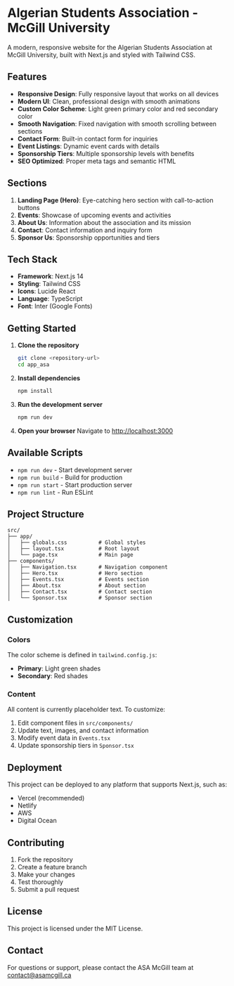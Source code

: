# Algerian Students Association - McGill University

A modern, responsive website for the Algerian Students Association at McGill University, built with Next.js and styled with Tailwind CSS.

## Features

- **Responsive Design**: Fully responsive layout that works on all devices
- **Modern UI**: Clean, professional design with smooth animations
- **Custom Color Scheme**: Light green primary color and red secondary color
- **Smooth Navigation**: Fixed navigation with smooth scrolling between sections
- **Contact Form**: Built-in contact form for inquiries
- **Event Listings**: Dynamic event cards with details
- **Sponsorship Tiers**: Multiple sponsorship levels with benefits
- **SEO Optimized**: Proper meta tags and semantic HTML

## Sections

1. **Landing Page (Hero)**: Eye-catching hero section with call-to-action buttons
2. **Events**: Showcase of upcoming events and activities
3. **About Us**: Information about the association and its mission
4. **Contact**: Contact information and inquiry form
5. **Sponsor Us**: Sponsorship opportunities and tiers

## Tech Stack

- **Framework**: Next.js 14
- **Styling**: Tailwind CSS
- **Icons**: Lucide React
- **Language**: TypeScript
- **Font**: Inter (Google Fonts)

## Getting Started

1. **Clone the repository**
   ```bash
   git clone <repository-url>
   cd app_asa
   ```

2. **Install dependencies**
   ```bash
   npm install
   ```

3. **Run the development server**
   ```bash
   npm run dev
   ```

4. **Open your browser**
   Navigate to [http://localhost:3000](http://localhost:3000)

## Available Scripts

- `npm run dev` - Start development server
- `npm run build` - Build for production
- `npm run start` - Start production server
- `npm run lint` - Run ESLint

## Project Structure

```
src/
├── app/
│   ├── globals.css          # Global styles
│   ├── layout.tsx           # Root layout
│   └── page.tsx             # Main page
├── components/
│   ├── Navigation.tsx       # Navigation component
│   ├── Hero.tsx             # Hero section
│   ├── Events.tsx           # Events section
│   ├── About.tsx            # About section
│   ├── Contact.tsx          # Contact section
│   └── Sponsor.tsx          # Sponsor section
```

## Customization

### Colors
The color scheme is defined in `tailwind.config.js`:
- **Primary**: Light green shades
- **Secondary**: Red shades

### Content
All content is currently placeholder text. To customize:
1. Edit component files in `src/components/`
2. Update text, images, and contact information
3. Modify event data in `Events.tsx`
4. Update sponsorship tiers in `Sponsor.tsx`

## Deployment

This project can be deployed to any platform that supports Next.js, such as:
- Vercel (recommended)
- Netlify
- AWS
- Digital Ocean

## Contributing

1. Fork the repository
2. Create a feature branch
3. Make your changes
4. Test thoroughly
5. Submit a pull request

## License

This project is licensed under the MIT License.

## Contact

For questions or support, please contact the ASA McGill team at contact@asamcgill.ca 